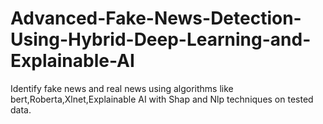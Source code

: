 # Advanced-Fake-News-Detection-Using-Hybrid-Deep-Learning-and-Explainable-AI
Identify fake news and real news using algorithms like bert,Roberta,Xlnet,Explainable AI with Shap and Nlp techniques on tested data.
